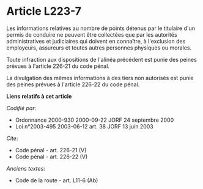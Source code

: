 # Article L223-7

Les informations relatives au nombre de points détenus par le titulaire d'un permis de conduire ne peuvent être collectées
que par les autorités administratives et judiciaires qui doivent en connaître, à l'exclusion des employeurs, assureurs et
toutes autres personnes physiques ou morales. 

Toute infraction aux dispositions de l'alinéa précédent est punie des peines prévues à l'article 226-21 du code pénal. 

La divulgation des mêmes informations à des tiers non autorisés est punie des peines prévues à l'article 226-22 du code
pénal.

**Liens relatifs à cet article**

_Codifié par_:

  - Ordonnance 2000-930 2000-09-22 JORF 24 septembre 2000
  - Loi n°2003-495 2003-06-12 art. 38 JORF 13 juin 2003

_Cite_:

  - Code pénal - art. 226-21 (V)
  - Code pénal - art. 226-22 (V)

_Anciens textes_:

  - Code de la route - art. L11-6 (Ab)
